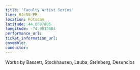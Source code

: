 ```yaml
---
title: 'Faculty Artist Series'
time: 03:55 PM
location: Potsdam
latitude: 44.6697805
longitude: -74.9813084
performance_url: 
ticket_information_url: 
ensemble: 
conductor: 
---
```

Works by Bassett, Stockhausen, Lauba, Steinberg, Desenclos